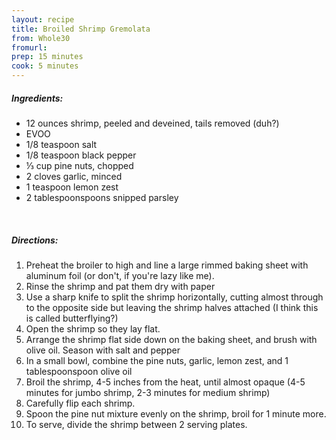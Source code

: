 ```yaml
---
layout: recipe
title: Broiled Shrimp Gremolata
from: Whole30
fromurl: 
prep: 15 minutes
cook: 5 minutes
---
```


##### Ingredients:

* 12 ounces shrimp, peeled and deveined, tails removed (duh?)
* EVOO
* 1/8 teaspoon salt
* 1/8 teaspoon black pepper
* ⅓ cup pine nuts, chopped
* 2 cloves garlic, minced
* 1 teaspoon lemon zest
* 2 tablespoonspoons snipped parsley

<br>

##### Directions:

1. Preheat the broiler to high and line a large rimmed baking sheet with aluminum foil (or don't, if you're lazy like me).
2. Rinse the shrimp and pat them dry with paper
3. Use a sharp knife to split the shrimp horizontally, cutting almost through to the opposite side but leaving the shrimp halves attached (I think this is called butterflying?)
4. Open the shrimp so they lay flat.
5. Arrange the shrimp flat side down on the baking sheet, and brush with olive oil. Season with salt and pepper
6. In a small bowl, combine the pine nuts, garlic, lemon zest, and 1 tablespoonspoon olive oil
7. Broil the shrimp, 4-5 inches from the heat, until almost opaque (4-5 minutes for jumbo shrimp, 2-3 minutes for medium shrimp)
8. Carefully flip each shrimp.
9. Spoon the pine nut mixture evenly on the shrimp, broil for 1 minute more.
10. To serve, divide the shrimp between 2 serving plates.
